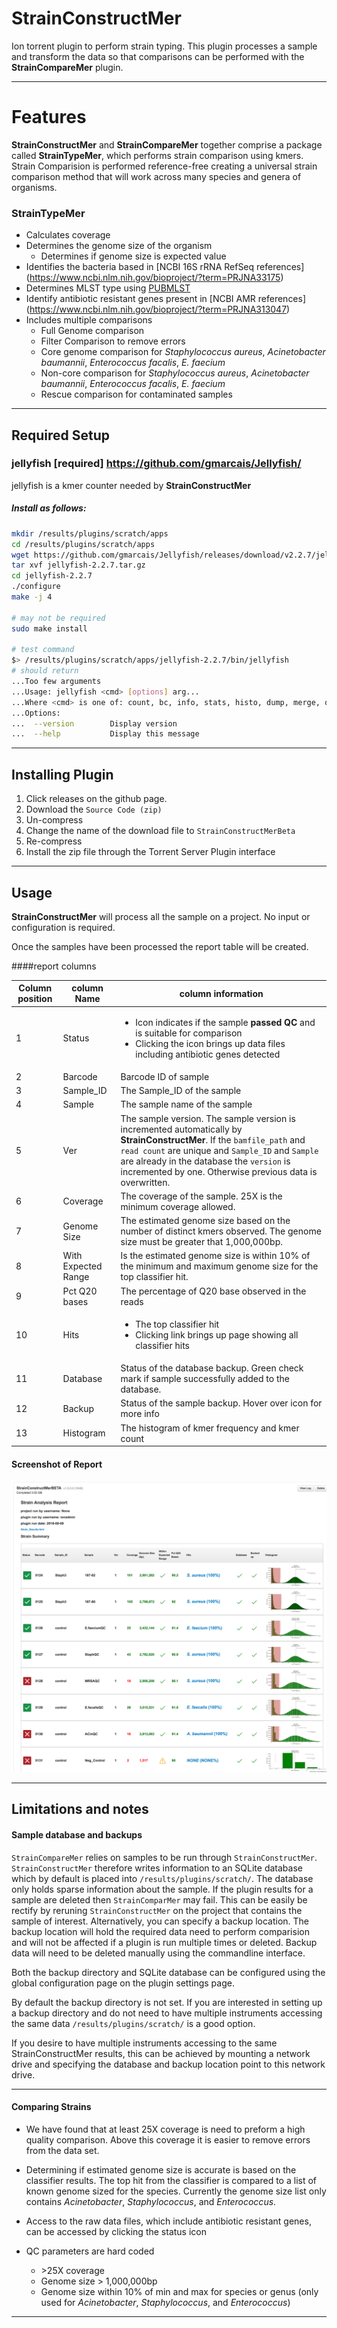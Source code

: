 # StrainConstructMer
Ion torrent plugin to perform strain typing. 
This plugin processes a sample and transform the data so that comparisons can be performed with the __StrainCompareMer__ plugin.

___
# Features
__StrainConstructMer__ and __StrainCompareMer__ together comprise a package called __StrainTypeMer__, which performs strain comparison using
kmers.  Strain Comparision is performed reference-free creating a universal strain comparison method that will work across many species and genera
of organisms.

### StrainTypeMer
* Calculates coverage
* Determines the genome size of the organism
    * Determines if genome size is expected value
* Identifies the bacteria based in [NCBI 16S rRNA RefSeq references] (https://www.ncbi.nlm.nih.gov/bioproject/?term=PRJNA33175)
* Determines MLST type using [PUBMLST](https://pubmlst.org/])
* Identify antibiotic resistant genes present in [NCBI AMR references] (https://www.ncbi.nlm.nih.gov/bioproject/?term=PRJNA313047)
* Includes multiple comparisons
    * Full Genome comparison
    * Filter Comparison to remove errors
    * Core genome comparison for *Staphylococcus aureus*, *Acinetobacter baumannii*, *Enterococcus facalis*, *E. faecium*
    * Non-core comparison for *Staphylococcus aureus*, *Acinetobacter baumannii*, *Enterococcus facalis*, *E. faecium*
    * Rescue comparison for contaminated samples

___

## Required Setup
### jellyfish [required] https://github.com/gmarcais/Jellyfish/

jellyfish is a kmer counter needed by __StrainConstructMer__

##### Install as follows:
```bash
mkdir /results/plugins/scratch/apps
cd /results/plugins/scratch/apps
wget https://github.com/gmarcais/Jellyfish/releases/download/v2.2.7/jellyfish-2.2.7.tar.gz
tar xvf jellyfish-2.2.7.tar.gz
cd jellyfish-2.2.7
./configure
make -j 4

# may not be required
sudo make install

# test command
$> /results/plugins/scratch/apps/jellyfish-2.2.7/bin/jellyfish
# should return
...Too few arguments
...Usage: jellyfish <cmd> [options] arg...
...Where <cmd> is one of: count, bc, info, stats, histo, dump, merge, query, cite, mem, jf.
...Options:
...  --version        Display version
...  --help           Display this message
```
____
## Installing Plugin

1. Click releases on the github page.
2. Download the `Source Code (zip)`
3. Un-compress
3. Change the name of the download file to `StrainConstructMerBeta`
4. Re-compress
4. Install the zip file through the Torrent Server Plugin interface

___
## Usage

__StrainConstructMer__ will process all the sample on a project.  No input or configuration is required.

Once the samples have been processed the report table will be created.

####report columns

| Column position | column Name | column information |
|-----------------|-------------|--------------------|
| 1               | Status      | <ul><li>Icon indicates if the sample __passed QC__ and is suitable for comparison</li><li>Clicking the icon brings up data files including antibiotic genes detected</li></ul> |
| 2               | Barcode     | Barcode ID of sample  |
| 3               | Sample_ID   | The Sample_ID of the sample |
| 4               | Sample      | The sample name of the sample|
| 5               | Ver         | The sample version.  The sample version is incremented automatically by __StrainConstructMer__. If the `bamfile_path` and `read count` are unique and `Sample_ID` and `Sample` are already in the database the `version` is incremented by one. Otherwise previous data is overwritten.|
| 6               | Coverage    | The coverage of the sample.  25X is the minimum coverage allowed. |
| 7               | Genome Size | The estimated genome size based on the number of distinct kmers observed. The genome size must be greater that 1,000,000bp.|
| 8               | With Expected Range | Is the estimated genome size is within 10% of the minimum and maximum genome size for the top classifier hit.|
| 9               | Pct Q20 bases       | The percentage of Q20 base observed in the reads|
| 10              | Hits                | <ul><li>The top classifier hit</li><li>Clicking link brings up page showing all classifier hits</li></ul>|
| 11              | Database            | Status of the database backup. Green check mark if sample successfully added to the database.|
| 12              | Backup              | Status of the sample backup. Hover over icon for more info|
| 13              | Histogram           | The histogram of kmer frequency and kmer count |


#### Screenshot of Report

![screenshot](docs/ResultsScreenShot.png)

___

## Limitations and notes

#### Sample database and backups
`StrainCompareMer` relies on samples to be run through `StrainConstructMer`. `StrainConstructMer` therefore writes information
to an SQLite database which by default is placed into `/results/plugins/scratch/`.  The database only holds sparse information
about the sample. If the plugin results for a sample are deleted then `StrainComparMer` may fail. This can be easily be rectify
by reruning `StrainConstructMer` on the project that contains the sample of interest. Alternatively, you can specify a
backup location. The backup location will hold the required data need to perform comparision and will not be affected if
a plugin is run multiple times or deleted.  Backup data will need to be deleted manually using the commandline interface.

Both the backup directory and SQLite database can be configured using the global configuration page on the plugin settings page.

By default the backup directory is not set. If you are interested in setting up a backup directory and do not need to have
multiple instruments accessing the same data `/results/plugins/scratch/` is a good option.

If you desire to have multiple instruments accessing to the same StrainConstructMer results, this can be achieved by mounting a
network drive and specifying the database and backup location point to this network drive.
___
#### Comparing Strains
* We have found that at least 25X coverage is need to preform a high quality comparison. Above this coverage it is
easier to remove errors from the data set.

* Determining if estimated genome size is accurate is based on the classifier results. The top hit from the classifier
  is compared to a list of known genome sized for the species. Currently the genome size list only contains *Acinetobacter*,
  *Staphylococcus*, and *Enterococcus*.
 
* Access to the raw data files, which include antibiotic resistant genes, can be accessed by clicking the status icon

* QC parameters are hard coded
    * \>25X coverage
    * Genome size \> 1,000,000bp
    * Genome size within 10% of min and max for species or genus (only used for *Acinetobacter*, *Staphylococcus*, and *Enterococcus*)
    

___

